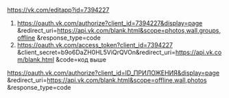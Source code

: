 https://vk.com/editapp?id=7394227
1. https://oauth.vk.com/authorize?client_id=7394227&display=page
&redirect_uri=https://api.vk.com/blank.html&scope=photos,wall,groups,offline
&response_type=code
2. https://oauth.vk.com/access_token?client_id=7394227
&client_secret=b9o6DaZH0HL5ViQrQVOn&redirect_uri=https://api.vk.com/blank.html
&code=код выше

https://oauth.vk.com/authorize?client_id=ID_ПРИЛОЖЕНИЯ&display=page
&redirect_uri=https://api.vk.com/blank.html&scope=offline,wall,photos
&response_type=code